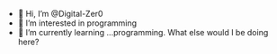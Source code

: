 - 👋 Hi, I’m @Digital-Zer0
- 👀 I’m interested in programming
- 🌱 I’m currently learning ...programming. What else would I be doing here?
<!---
Digital-Zer0/Digital-Zer0 is a ✨ special ✨ repository because its `README.md` (this file) appears on your GitHub profile.
You can click the Preview link to take a look at your changes.
--->

